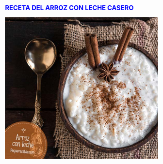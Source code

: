 ## <span style="color:blue; "> **RECETA DEL ARROZ CON LECHE CASERO** </span>


![imagenarroz](arroz.png)
